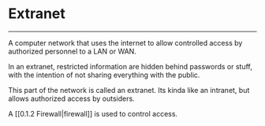 # Extranet
---
A computer network that uses the internet to allow controlled access by authorized personnel to a LAN or WAN.

In an extranet, restricted information are hidden behind passwords or stuff, with the intention of not sharing everything with the public. 

This part of the network is called an extranet. Its kinda like an intranet, but allows authorized access by outsiders. 

A [[0.1.2 Firewall|firewall]] is used to control access.